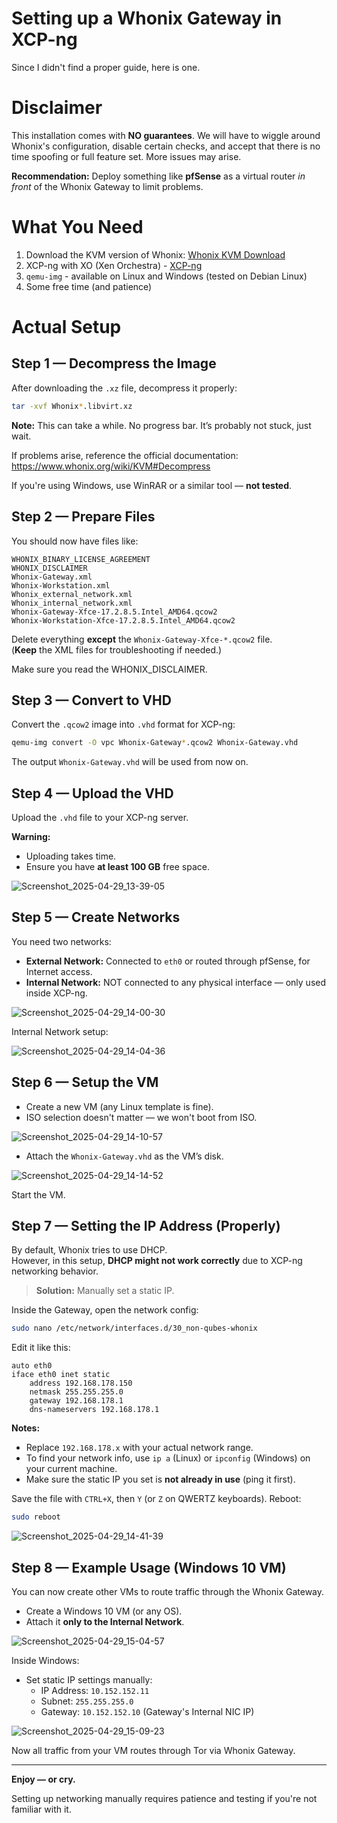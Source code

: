 # Setting up a Whonix Gateway in XCP-ng

Since I didn't find a proper guide, here is one.

# Disclaimer

This installation comes with **NO guarantees**.
We will have to wiggle around Whonix's configuration, disable certain checks, and accept that there is no time spoofing or full feature set.
More issues may arise.

**Recommendation:** Deploy something like **pfSense** as a virtual router *in front* of the Whonix Gateway to limit problems.

# What You Need

1. Download the KVM version of Whonix: [Whonix KVM Download](https://www.whonix.org/wiki/KVM#Download)
2. XCP-ng with XO (Xen Orchestra) - [XCP-ng](https://xcp-ng.org/)
3. `qemu-img` - available on Linux and Windows (tested on Debian Linux)
4. Some free time (and patience)

# Actual Setup

## Step 1 — Decompress the Image

After downloading the `.xz` file, decompress it properly:

```bash
tar -xvf Whonix*.libvirt.xz
```

**Note:** This can take a while. No progress bar. It’s probably not stuck, just wait.

If problems arise, reference the official documentation:  
https://www.whonix.org/wiki/KVM#Decompress

If you're using Windows, use WinRAR or a similar tool — **not tested**.

## Step 2 — Prepare Files

You should now have files like:

```
WHONIX_BINARY_LICENSE_AGREEMENT
WHONIX_DISCLAIMER
Whonix-Gateway.xml
Whonix-Workstation.xml
Whonix_external_network.xml
Whonix_internal_network.xml
Whonix-Gateway-Xfce-17.2.8.5.Intel_AMD64.qcow2
Whonix-Workstation-Xfce-17.2.8.5.Intel_AMD64.qcow2
```

Delete everything **except** the `Whonix-Gateway-Xfce-*.qcow2` file.  
(**Keep** the XML files for troubleshooting if needed.)

Make sure you read the WHONIX_DISCLAIMER.

## Step 3 — Convert to VHD

Convert the `.qcow2` image into `.vhd` format for XCP-ng:

```bash
qemu-img convert -O vpc Whonix-Gateway*.qcow2 Whonix-Gateway.vhd
```

The output `Whonix-Gateway.vhd` will be used from now on.

## Step 4 — Upload the VHD

Upload the `.vhd` file to your XCP-ng server.

**Warning:**
- Uploading takes time.
- Ensure you have **at least 100 GB** free space.

![Screenshot_2025-04-29_13-39-05](https://github.com/user-attachments/assets/119f56bb-255d-4449-b644-58804d3a20b7)

## Step 5 — Create Networks

You need two networks:

- **External Network:** Connected to `eth0` or routed through pfSense, for Internet access.
- **Internal Network:** NOT connected to any physical interface — only used inside XCP-ng.

![Screenshot_2025-04-29_14-00-30](https://github.com/user-attachments/assets/9492c0e0-daf3-48ae-83b8-cc1a92f33ba9)

Internal Network setup:

![Screenshot_2025-04-29_14-04-36](https://github.com/user-attachments/assets/98303a40-413e-4b3d-a39a-e30d45f10cd0)

## Step 6 — Setup the VM

- Create a new VM (any Linux template is fine).
- ISO selection doesn't matter — we won't boot from ISO.

![Screenshot_2025-04-29_14-10-57](https://github.com/user-attachments/assets/a39a1df8-5a72-4483-8bb0-e21e82494c32)

- Attach the `Whonix-Gateway.vhd` as the VM’s disk.

![Screenshot_2025-04-29_14-14-52](https://github.com/user-attachments/assets/d017ce4d-77e5-4b27-9217-c4375c740eac)

Start the VM.

## Step 7 — Setting the IP Address (Properly)

By default, Whonix tries to use DHCP.  
However, in this setup, **DHCP might not work correctly** due to XCP-ng networking behavior.

> **Solution:** Manually set a static IP.

Inside the Gateway, open the network config:

```bash
sudo nano /etc/network/interfaces.d/30_non-qubes-whonix
```

Edit it like this:

```
auto eth0
iface eth0 inet static
    address 192.168.178.150
    netmask 255.255.255.0
    gateway 192.168.178.1
    dns-nameservers 192.168.178.1
```

**Notes:**
- Replace `192.168.178.x` with your actual network range.
- To find your network info, use `ip a` (Linux) or `ipconfig` (Windows) on your current machine.
- Make sure the static IP you set is **not already in use** (ping it first).

Save the file with `CTRL+X`, then `Y` (or `Z` on QWERTZ keyboards). Reboot:

```bash
sudo reboot
```

![Screenshot_2025-04-29_14-41-39](https://github.com/user-attachments/assets/bbe970d3-d8ed-49f5-8576-d73fbcbcb7bf)

## Step 8 — Example Usage (Windows 10 VM)

You can now create other VMs to route traffic through the Whonix Gateway.

- Create a Windows 10 VM (or any OS).
- Attach it **only to the Internal Network**.

![Screenshot_2025-04-29_15-04-57](https://github.com/user-attachments/assets/3cb5a40c-76c6-4272-89e1-f964260275a6)

Inside Windows:
- Set static IP settings manually:
  - IP Address: `10.152.152.11`
  - Subnet: `255.255.255.0`
  - Gateway: `10.152.152.10` (Gateway's Internal NIC IP)

![Screenshot_2025-04-29_15-09-23](https://github.com/user-attachments/assets/d5a0b6dd-1448-43a0-80af-c80de4a44b8d)

Now all traffic from your VM routes through Tor via Whonix Gateway.

---

**Enjoy — or cry.**

Setting up networking manually requires patience and testing if you're not familiar with it.
